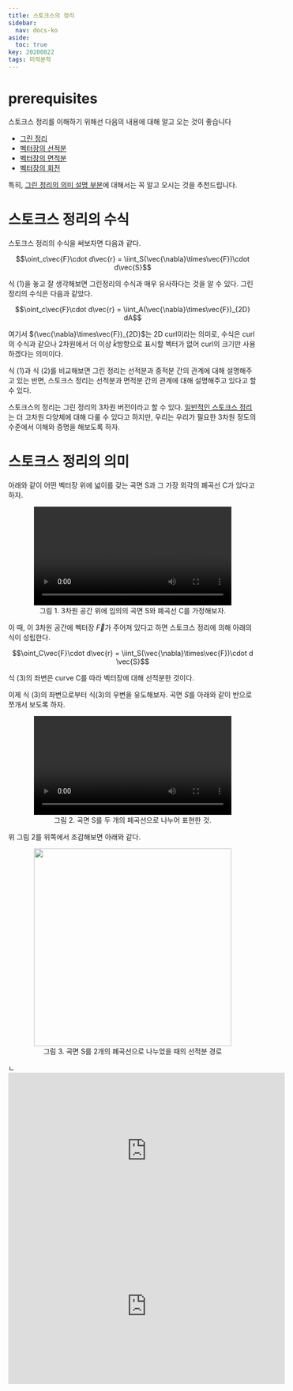 ```yaml
---
title: 스토크스의 정리
sidebar:
  nav: docs-ko
aside:
  toc: true
key: 20200822
tags: 미적분학
---
```


# prerequisites

스토크스 정리를 이해하기 위해선 다음의 내용에 대해 알고 오는 것이 좋습니다

* [그린 정리](https://angeloyeo.github.io/2020/01/18/Green_theorem.html)
* [벡터장의 선적분](https://angeloyeo.github.io/2020/08/17/line_integral.html)
* [벡터장의 면적분](https://angeloyeo.github.io/2020/08/21/surface_integral.html)
* [벡터장의 회전](https://angeloyeo.github.io/2019/08/25/curl.html)

특히, [그린 정리의 의미 설명 부분](https://angeloyeo.github.io/2020/01/18/Green_theorem.html#curl%EC%9D%84-%ED%86%B5%ED%95%9C-%EA%B7%B8%EB%A6%B0-%EC%A0%95%EB%A6%AC%EC%9D%98-%EC%A7%81%EA%B4%80%EC%A0%81-%EC%9D%B4%ED%95%B4)에 대해서는 꼭 알고 오시는 것을 추천드립니다.

# 스토크스 정리의 수식

스토크스 정리의 수식을 써보자면 다음과 같다.

$$\oint_c\vec{F}\cdot d\vec{r} = \iint_S(\vec{\nabla}\times\vec{F})\cdot d\vec{S}$$

식 (1)을 놓고 잘 생각해보면 그린정리의 수식과 매우 유사하다는 것을 알 수 있다. 그린정리의 수식은 다음과 같았다.

$$\oint_c\vec{F}\cdot d\vec{r} = \iint_A(\vec{\nabla}\times\vec{F})_{2D} dA$$

여기서 $(\vec{\nabla}\times\vec{F})_{2D}$는 2D curl이라는 의미로, 수식은 curl의 수식과 같으나 2차원에서 더 이상 $\hat k$방향으로 표시할 벡터가 없어 curl의 크기만 사용하겠다는 의미이다.

식 (1)과 식 (2)를 비교해보면 그린 정리는 선적분과 중적분 간의 관계에 대해 설명해주고 있는 반면, 스토크스 정리는 선적분과 면적분 간의 관계에 대해 설명해주고 있다고 할 수 있다.

스토크스의 정리는 그린 정리의 3차원 버전이라고 할 수 있다. [일반적인 스토크스 정리](https://en.wikipedia.org/wiki/Stokes%27_theorem)는 더 고차원 다양체에 대해 다룰 수 있다고 하지만, 우리는 우리가 필요한 3차원 정도의 수준에서 이해와 증명을 해보도록 하자.

# 스토크스 정리의 의미

아래와 같이 어떤 벡터장 위에 넓이를 갖는 곡면 S과 그 가장 외각의 폐곡선 C가 있다고 하자.

<p align = "center">
  <video width = "400" height = "auto" loop autoplay controls>
    <source src = "https://raw.githubusercontent.com/angeloyeo/angeloyeo.github.io/master/pics/2020-08-22-stokes_theorem/vid1.mp4">
  </video>
  <br>
  그림 1. 3차원 공간 위에 임의의 곡면 S와 폐곡선 C를 가정해보자.
</p>

이 때, 이 3차원 공간에 벡터장 $\vec{F}$가 주어져 있다고 하면 스토크스 정리에 의해 아래의 식이 성립한다.

$$\oint_C\vec{F}\cdot d\vec{r} = \iint_S(\vec{\nabla}\times\vec{F})\cdot d \vec{S}$$

식 (3)의 좌변은 curve C를 따라 벡터장에 대해 선적분한 것이다.

이제 식 (3)의 좌변으로부터 식(3)의 우변을 유도해보자. 곡면 $S$를 아래와 같이 반으로 쪼개서 보도록 하자.

<p align = "center">
  <video width = "400" height = "auto" loop autoplay controls>
    <source src = "https://raw.githubusercontent.com/angeloyeo/angeloyeo.github.io/master/pics/2020-08-22-stokes_theorem/vid2.mp4">
  </video>
  <br>
  그림 2. 곡면 S를 두 개의 페곡선으로 나누어 표현한 것.
</p>

위 그림 2를 위쪽에서 조감해보면 아래와 같다.

<p align = "center">
  <img width = "400" src = "https://raw.githubusercontent.com/angeloyeo/angeloyeo.github.io/master/pics/2020-08-22-stokes_theorem/pic3.png">
  <br>
  그림 3. 곡면 S를 2개의 폐곡선으로 나누었을 때의 선적분 경로
</p>ㄴ

<center>
  <iframe width="560" height="315" src="https://www.youtube.com/embed/O1PrrBpbVjo" frameborder="0" allow="accelerometer; autoplay; encrypted-media; gyroscope; picture-in-picture" allowfullscreen></iframe>
</center>

<center>
  <iframe width="560" height="315" src="https://www.youtube.com/embed/6SanOG3cSjA" frameborder="0" allow="accelerometer; autoplay; encrypted-media; gyroscope; picture-in-picture" allowfullscreen></iframe>
</center>